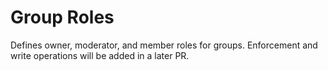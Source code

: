 # Group Roles

Defines owner, moderator, and member roles for groups. Enforcement and write operations will be added in a later PR.
